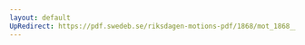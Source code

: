 ```yaml
---
layout: default
UpRedirect: https://pdf.swedeb.se/riksdagen-motions-pdf/1868/mot_1868__fk__00074/mot_1868__fk__00074_001.pdf
---
```

